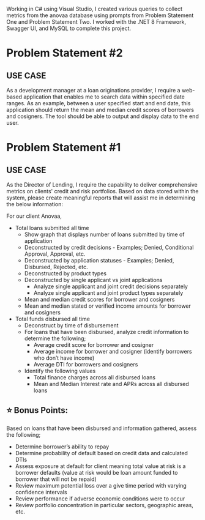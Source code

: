 Working in C# using Visual Studio, I created various queries to collect metrics from the anovaa database using prompts from Problem Statement One and Problem Statement Two. I worked with the .NET 8 Framework, Swagger UI, and MySQL to complete this project. 

# Problem Statement #2
## USE CASE
As a development manager at a loan originations provider, I require a web-based application that enables me to search data within specified date ranges. As an example, between a user specified start and end date, this application should return the mean and median credit scores of borrowers and cosigners. The tool should be able to output and display data to the end user.


# Problem Statement #1
## USE CASE
As the Director of Lending, I require the capability to deliver comprehensive metrics on clients' credit and risk portfolios. Based on data stored within the system, please create meaningful reports that will assist me in determining the below information:

For our client Anovaa, 
* Total loans submitted all time
  - Show graph that displays number of loans submitted by time of application
  - Deconstructed by credit decisions - Examples; Denied, Conditional Approval, Approval, etc.
  - Deconstructed by application statuses - Examples; Denied, Disbursed, Rejected, etc.
  - Deconstructed by product types
  - Deconstructed by single applicant vs joint applications
    - Analyze single applicant and joint credit decisions separately
    - Analyze single applicant and joint product types separately
  - Mean and median credit scores for borrower and cosigners
  - Mean and median stated or verified income amounts for borrower and cosigners
* Total funds disbursed all time
  - Deconstruct by time of disbursement
  - For loans that have been disbursed, analyze credit information to determine the following;
    - Average credit score for borrower and cosigner
    - Average income for borrower and cosigner (identify borrowers who don’t have income)
    - Average DTI for borrowers and cosigners
  - Identify the following values
    - Total finance charges across all disbursed loans
    - Mean and Median Interest rate and APRs across all disbursed loans

## ⭐ Bonus Points: 
Based on loans that have been disbursed and information gathered, assess the following;
* Determine borrower’s ability to repay
* Determine probability of default based on credit data and calculated DTIs
* Assess exposure at default for client meaning total value at risk is a borrower defaults (value at risk would be loan amount funded to borrower that will not be repaid)
* Review maximum potential loss over a give time period with varying confidence intervals
* Review performance if adverse economic conditions were to occur
* Review portfolio concentration in particular sectors, geographic areas, etc.


